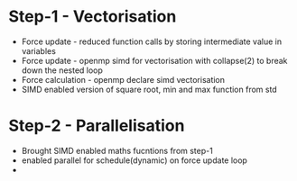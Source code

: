 # Step-1 - Vectorisation
- Force update - reduced function calls by storing intermediate value in variables
- Force update - openmp simd for vectorisation with collapse(2) to break down the nested loop
- Force calculation - openmp declare simd vectorisation
- SIMD enabled version of square root, min and max function from std

# Step-2 - Parallelisation
- Brought SIMD enabled maths fucntions from step-1
- enabled parallel for schedule(dynamic) on force update loop
- 